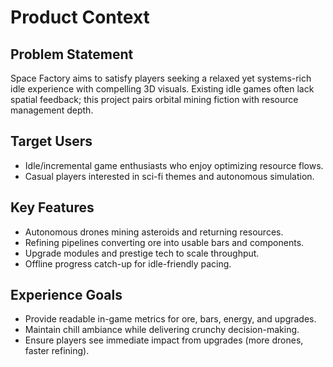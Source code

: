 # Product Context

## Problem Statement

Space Factory aims to satisfy players seeking a relaxed yet systems-rich idle experience with compelling 3D visuals. Existing idle games often lack spatial feedback; this project pairs orbital mining fiction with resource management depth.

## Target Users

- Idle/incremental game enthusiasts who enjoy optimizing resource flows.
- Casual players interested in sci-fi themes and autonomous simulation.

## Key Features

- Autonomous drones mining asteroids and returning resources.
- Refining pipelines converting ore into usable bars and components.
- Upgrade modules and prestige tech to scale throughput.
- Offline progress catch-up for idle-friendly pacing.

## Experience Goals

- Provide readable in-game metrics for ore, bars, energy, and upgrades.
- Maintain chill ambiance while delivering crunchy decision-making.
- Ensure players see immediate impact from upgrades (more drones, faster refining).
